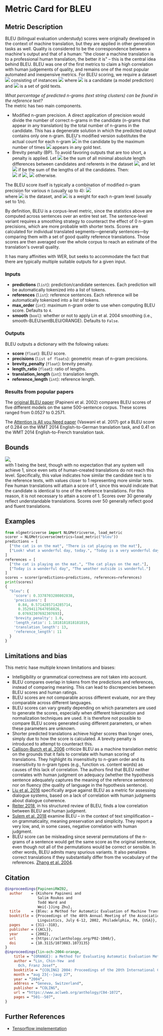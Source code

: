 # Metric Card for BLEU

## Metric Description
BLEU (bilingual evaluation understudy) scores were originally developed in the context of machine translation, but they are applied in other generation tasks as well.
Quality is considered to be the correspondence between a machine's output and that of a human: "the closer a machine translation is to a professional human translation, the better it is" – this is the central idea behind BLEU.
BLEU was one of the first metrics to claim a high correlation with human judgements of quality, and remains one of the most popular automated and inexpensive metrics.
For BLEU scoring, we require a dataset <img src="https://render.githubusercontent.com/render/math?math={Y}##gh-light-mode-only"> consisting of instances <img src="https://render.githubusercontent.com/render/math?math={(a, B)}##gh-light-mode-only"> where <img src="https://render.githubusercontent.com/render/math?math={a}##gh-light-mode-only"> is a candidate (a model prediction) and <img src="https://render.githubusercontent.com/render/math?math={B}##gh-light-mode-only"> is a set of gold texts.

_What percentage of predicted n-grams (text string clusters) can be found in the reference text?_<br>
The metric has two main components.
- Modified n-gram precision. A direct application of precision would divide the number of correct n-grams in the candidate (n-grams that appear in any translation) by the total number of n-grams in the candidate. This has a degenerate solution in which the predicted output contains only one n-gram. BLEU's modified version substitutes the actual count for each n-gram <img src="https://render.githubusercontent.com/render/math?math={s}##gh-light-mode-only"> in the candidate by the maximum number of times <img src="https://render.githubusercontent.com/render/math?math={s}##gh-light-mode-only"> appears in any gold text.
- Brevity penalty (BP). To avoid favoring outputs that are too short, a penalty is applied. Let <img src="https://render.githubusercontent.com/render/math?math={r}##gh-light-mode-only"> be the sum of all minimal absolute length differences between candidates and referents in the dataset <img src="https://render.githubusercontent.com/render/math?math={Y}##gh-light-mode-only">, and let <img src="https://render.githubusercontent.com/render/math?math={c}##gh-light-mode-only"> if  be the sum of the lengths of all the candidates. Then:<br>
<img src="https://render.githubusercontent.com/render/math?math={BP(Y) = 1}##gh-light-mode-only"> if <img src="https://render.githubusercontent.com/render/math?math={c > r}##gh-light-mode-only">, <img src="https://render.githubusercontent.com/render/math?math={BP(Y) = \exp\left(1 - \frac{r}{c}\right)}##gh-light-mode-only"> otherwise.

The BLEU score itself is typically a combination of modified n-gram precision for various n (usually up to 4):
<img src="https://render.githubusercontent.com/render/math?math={BLEU(Y) = BP(Y) \cdot \exp\left(\sum_{n=1}^{N} w_{n} \cdot \log\left(modified-precision(Y, n\right)\right)}##gh-light-mode-only"><br>
where <img src="https://render.githubusercontent.com/render/math?math={Y}##gh-light-mode-only"> is the dataset, and <img src="https://render.githubusercontent.com/render/math?math={w_n}##gh-light-mode-only"> is a weight for each n-gram level (usually set to 1/n).

By definition, BLEU is a corpus-level metric, since the statistics above are computed across sentences over an entire test set.
The sentence-level variant requires a smoothing strategy to counteract the effect of 0 n-gram precisions, which are more probable with shorter texts.
Scores are calculated for individual translated segments—generally sentences—by comparing them with a set of good quality reference translations. Those scores are then averaged over the whole corpus to reach an estimate of the  translation's overall quality.

It has many affinities with WER, but seeks to accommodate the fact that there are typically multiple suitable outputs for a given input.

### Inputs
- **predictions** (`list`): prediction/candidate sentences. Each prediction will be automatically tokenized into a list of tokens.
- **references** (`list`): reference sentences. Each reference will be automatically tokenized into a list of tokens.
- **max_order** (`int`): maximum n-gram order to use when computing BLEU score. Defaults to `4`.
- **smooth** (`bool`): whether or not to apply Lin et al. 2004 smoothing (i.e., smooth-BLEU/sentBLEU/ORANGE). Defaults to `False`.

### Outputs
BLEU outputs a dictionary with the following values:
- **score** (`float`): BLEU score.
- **precisions** (`list of floats`): geometric mean of n-gram precisions.
- **brevity_penalty** (`float`): brevity penalty.
- **length_ratio** (`float`): ratio of lengths.
- **translation_length** (`int`): translation length.
- **reference_length** (`int`): reference length.

### Results from popular papers
The [original BLEU paper](https://aclanthology.org/P02-1040/) (Papineni et al. 2002) compares BLEU scores of five different models on the same 500-sentence corpus. These scores ranged from 0.0527 to 0.2571.

The [Attention is All you Need paper](https://proceedings.neurips.cc/paper/2017/file/3f5ee243547dee91fbd053c1c4a845aa-Paper.pdf) (Vaswani et al. 2017) got a BLEU score of 0.284 on the WMT 2014 English-to-German translation task, and 0.41 on the WMT 2014 English-to-French translation task.

## Bounds
<img src="https://render.githubusercontent.com/render/math?math={[0,1]}##gh-light-mode-only">,<br>
with 1 being the best, though with no expectation that any system will achieve 1, since even sets of human-created translations do not reach this level. Specifically, this value indicates how similar the candidate text is to  the reference texts, with values closer to 1 representing more similar texts. Few human translations will attain a  score of 1, since this would indicate that the candidate is identical to one of the reference translations. For this  reason, it is not necessary to attain a score of 1.
Scores over 30 generally reflect understandable translations. Scores over 50 generally reflect good and fluent translations.

## Examples
```python
from nlgmetricverse import NLGMetricverse, load_metric
scorer = NLGMetricverse(metrics=load_metric("bleu"))
predictions = [
  ["the cat is on the mat", "There is cat playing on the mat"],
  ["Look! what a wonderful day, today.", "Today is a very wonderful day"]
]
references = [
  ["the cat is playing on the mat.", "The cat plays on the mat."], 
  ["Today is a wonderful day", "The weather outside is wonderful."]
]
scores = scorer(predictions=predictions, references=references)
print(scores)
{
  "bleu": {
    'score': 0.3378703280802838, 
    'precisions': [
      0.84, 0.5714285714285714, 
      0.35294117647058826, 
      0.07692307692307693], 
    'brevity_penalty': 1.0, 
    'length_ratio': 1.1818181818181819, 
    'translation_length': 13, 
    'reference_length': 11
  }
}
```

## Limitations and bias
This metric hase multiple known limitations and biases:
- Intelligibility or grammatical correctness are not taken into account.
- BLEU compares overlap in tokens from the predictions and references, instead of comparing meaning. This can lead to discrepencies between BLEU scores and human ratings.
- BLEU scores are not comparable across different evaluate, nor are they comparable across different languages.
- BLEU scores can vary greatly depending on which parameters are used to generate the scores, especially when different tokenization and normalization techniques are used. It is therefore not possible to compare BLEU scores generated using different parameters, or when these parameters are unknown.
- Shorter predicted translations achieve higher scores than longer ones, simply due to how the score is calculated. A brevity penalty is introduced to attempt to counteract this.
- [Callison-Burch et al. 2006](http://www.aclweb.org/anthology/E06-1032) criticize BLEU as a machine translation metric on the grounds that it fails to correlate with human scoring of translations. They highlight its insensitivity to n-gram order and its insensitivity to n-gram types (e.g., function vs. content words) as causes of this lack of correlation. The authors find that BLEU neither correlates with human judgment on adequacy (whether the hypothesis sentence adequately captures the meaning of the reference sentence) nor on fluency (the quality of language in the hypothesis sentence).
- [Liu et al. 2016](https://www.aclweb.org/anthology/D16-1230) specifically argue against BLEU as a metric for assessing dialogue systems, based on a lack of correlation with human judgments about dialogue coherence.
- [Reiter 2018](https://aclanthology.org/J18-3002/), in his structured review of BLEU, finds a low correlation between BLEU and human judgment.
- [Sulem et al. 2018](https://aclanthology.org/D18-1081/) examine BLEU – in the context of text simplification – on grammaticality, meaning preservation and simplicity. They report a very low, and, in some cases, negative correlation with human judgment.
- BLEU score can be misleading since several permutations of the n-grams of a sentence would get the same score as the original sentence, even though not all of the permutations would be correct or sensible. In other words, BLEU admits many spurious variants. It also penalizes correct translations if they substantially differ from the vocabulary of the references. [Zhang et al. 2004](http://www.lrec-conf.org/proceedings/lrec2004/summaries/755.htm).
  
## Citation
```bibtex
@inproceedings{PapineniRWZ02,
  author    = {Kishore Papineni and
               Salim Roukos and
               Todd Ward and
               Wei{-}Jing Zhu},
  title     = {Bleu: a Method for Automatic Evaluation of Machine Translation},
  booktitle = {Proceedings of the 40th Annual Meeting of the Association for Computational
               Linguistics, July 6-12, 2002, Philadelphia, PA, {USA}},
  pages     = {311--318},
  publisher = {{ACL}},
  year      = {2002},
  url       = {https://aclanthology.org/P02-1040/},
  doi       = {10.3115/1073083.1073135}
}
@inproceedings{lin-och-2004-orange,
    title = "{ORANGE}: a Method for Evaluating Automatic Evaluation Metrics for Machine Translation",
    author = "Lin, Chin-Yew  and
      Och, Franz Josef",
    booktitle = "{COLING} 2004: Proceedings of the 20th International Conference on Computational Linguistics",
    month = "aug 23{--}aug 27",
    year = "2004",
    address = "Geneva, Switzerland",
    publisher = "COLING",
    url = "https://www.aclweb.org/anthology/C04-1072",
    pages = "501--507",
}
```

## Further References
- [Tensorflow implementation](https://github.com/tensorflow/nmt/blob/master/nmt/scripts/bleu.py)